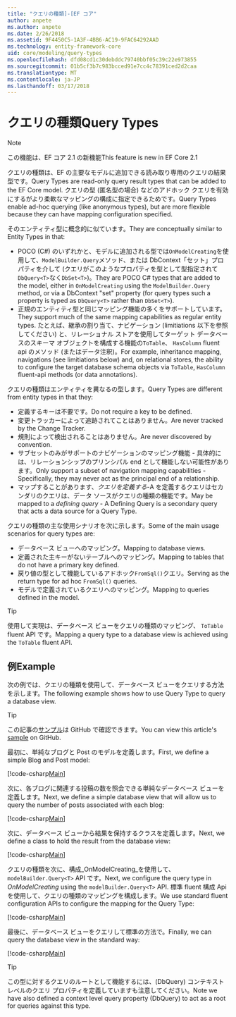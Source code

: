 ```yaml
---
title: "クエリの種類]-[EF コア"
author: anpete
ms.author: anpete
ms.date: 2/26/2018
ms.assetid: 9F4450C5-1A3F-4BB6-AC19-9FAC64292AAD
ms.technology: entity-framework-core
uid: core/modeling/query-types
ms.openlocfilehash: dfd08cd1c30debddc79740bbf05c39c22e973855
ms.sourcegitcommit: 01b5cf3b7c983bcced91e7cc4c78391ced2d2caa
ms.translationtype: MT
ms.contentlocale: ja-JP
ms.lasthandoff: 03/17/2018
---
```

# <a name="query-types"></a><span data-ttu-id="3fd17-102">クエリの種類</span><span class="sxs-lookup"><span data-stu-id="3fd17-102">Query Types</span></span>
> [!NOTE]
> <span data-ttu-id="3fd17-103">この機能は、EF コア 2.1 の新機能</span><span class="sxs-lookup"><span data-stu-id="3fd17-103">This feature is new in EF Core 2.1</span></span>

<span data-ttu-id="3fd17-104">クエリの種類は、EF の主要なモデルに追加できる読み取り専用のクエリの結果型です。</span><span class="sxs-lookup"><span data-stu-id="3fd17-104">Query Types are read-only query result types that can be added to the EF Core model.</span></span> <span data-ttu-id="3fd17-105">クエリの型 (匿名型の場合) などのアドホック クエリを有効にするがより柔軟なマッピングの構成に指定できるためです。</span><span class="sxs-lookup"><span data-stu-id="3fd17-105">Query Types enable ad-hoc querying (like anonymous types), but are more flexible because they can have mapping configuration specified.</span></span>

<span data-ttu-id="3fd17-106">そのエンティティ型に概念的に似ています。</span><span class="sxs-lookup"><span data-stu-id="3fd17-106">They are conceptually similar to Entity Types in that:</span></span>

- <span data-ttu-id="3fd17-107">POCO (C#) のいずれかと、モデルに追加される型では```OnModelCreating```を使用して、```ModelBuilder.Query```メソッド、または DbContext「セット」プロパティを介して (クエリがこのようなプロパティを型として型指定されて```DbQuery<T>```なく```DbSet<T>```)。</span><span class="sxs-lookup"><span data-stu-id="3fd17-107">They are POCO C# types that are added to the model, either in ```OnModelCreating``` using the ```ModelBuilder.Query``` method, or via a DbContext "set" property (for query types such a property is typed as ```DbQuery<T>``` rather than ```DbSet<T>```).</span></span>
- <span data-ttu-id="3fd17-108">正規のエンティティ型と同じマッピング機能の多くをサポートしています。</span><span class="sxs-lookup"><span data-stu-id="3fd17-108">They support much of the same mapping capabilities as regular entity types.</span></span> <span data-ttu-id="3fd17-109">たとえば、継承の割り当て、ナビゲーション (limitiations 以下を参照してください) と、リレーショナル ストアを使用してターゲット データベースのスキーマ オブジェクトを構成する機能の```ToTable```、 ```HasColumn``` fluent api のメソッド (またはデータ注釈)。</span><span class="sxs-lookup"><span data-stu-id="3fd17-109">For example, inheritance mapping, navigations (see limitiations below) and, on relational stores, the ability to configure the target database schema objects via ```ToTable```, ```HasColumn``` fluent-api methods (or data annotations).</span></span>

<span data-ttu-id="3fd17-110">クエリの種類はエンティティを異なるの型します。</span><span class="sxs-lookup"><span data-stu-id="3fd17-110">Query Types are different from entity types in that they:</span></span>

- <span data-ttu-id="3fd17-111">定義するキーは不要です。</span><span class="sxs-lookup"><span data-stu-id="3fd17-111">Do not require a key to be defined.</span></span>
- <span data-ttu-id="3fd17-112">変更トラッカーによって追跡されてことはありません。</span><span class="sxs-lookup"><span data-stu-id="3fd17-112">Are never tracked by the Change Tracker.</span></span>
- <span data-ttu-id="3fd17-113">規則によって検出されることはありません。</span><span class="sxs-lookup"><span data-stu-id="3fd17-113">Are never discovered by convention.</span></span>
- <span data-ttu-id="3fd17-114">サブセットのみがサポートのナビゲーションのマッピング機能 - 具体的には、リレーションシップのプリンシパル end として機能しない可能性があります。</span><span class="sxs-lookup"><span data-stu-id="3fd17-114">Only support a subset of navigation mapping capabilities - Specifically, they may never act as the principal end of a relationship.</span></span>
- <span data-ttu-id="3fd17-115">マップすることがあります、_クエリを定義する_-A を定義するクエリはセカンダリのクエリは、データ ソースがクエリの種類の機能です。</span><span class="sxs-lookup"><span data-stu-id="3fd17-115">May be mapped to a _defining query_ - A Defining Query is a secondary query that acts a data source for a Query Type.</span></span>

<span data-ttu-id="3fd17-116">クエリの種類の主な使用シナリオを次に示します。</span><span class="sxs-lookup"><span data-stu-id="3fd17-116">Some of the main usage scenarios for query types are:</span></span>

- <span data-ttu-id="3fd17-117">データベース ビューへのマッピング。</span><span class="sxs-lookup"><span data-stu-id="3fd17-117">Mapping to database views.</span></span>
- <span data-ttu-id="3fd17-118">定義された主キーがないテーブルへのマッピング。</span><span class="sxs-lookup"><span data-stu-id="3fd17-118">Mapping to tables that do not have a primary key defined.</span></span>
- <span data-ttu-id="3fd17-119">戻り値の型として機能しているアドホック```FromSql()```クエリ。</span><span class="sxs-lookup"><span data-stu-id="3fd17-119">Serving as the return type for ad hoc ```FromSql()``` queries.</span></span>
- <span data-ttu-id="3fd17-120">モデルで定義されているクエリへのマッピング。</span><span class="sxs-lookup"><span data-stu-id="3fd17-120">Mapping to queries defined in the model.</span></span>

> [!TIP]
> <span data-ttu-id="3fd17-121">使用して実現は、データベース ビューをクエリの種類のマッピング、 ```ToTable``` fluent API です。</span><span class="sxs-lookup"><span data-stu-id="3fd17-121">Mapping a query type to a database view is achieved using the ```ToTable``` fluent API.</span></span>

## <a name="example"></a><span data-ttu-id="3fd17-122">例</span><span class="sxs-lookup"><span data-stu-id="3fd17-122">Example</span></span>

<span data-ttu-id="3fd17-123">次の例では、クエリの種類を使用して、データベース ビューをクエリする方法を示します。</span><span class="sxs-lookup"><span data-stu-id="3fd17-123">The following example shows how to use Query Type to query a database view.</span></span>

> [!TIP]
> <span data-ttu-id="3fd17-124">この記事の[サンプル](https://github.com/aspnet/EntityFrameworkCore/tree/dev/samples/QueryTypes)は GitHub で確認できます。</span><span class="sxs-lookup"><span data-stu-id="3fd17-124">You can view this article's [sample](https://github.com/aspnet/EntityFrameworkCore/tree/dev/samples/QueryTypes) on GitHub.</span></span>

<span data-ttu-id="3fd17-125">最初に、単純なブログと Post のモデルを定義します。</span><span class="sxs-lookup"><span data-stu-id="3fd17-125">First, we define a simple Blog and Post model:</span></span>

[!code-csharp[Main](../../../efcore-dev/samples/QueryTypes/Program.cs#Entities)]

<span data-ttu-id="3fd17-126">次に、各ブログに関連する投稿の数を照会できる単純なデータベース ビューを定義します。</span><span class="sxs-lookup"><span data-stu-id="3fd17-126">Next, we define a simple database view that will allow us to query the number of posts associated with each blog:</span></span>

[!code-csharp[Main](../../../efcore-dev/samples/QueryTypes/Program.cs#View)]

<span data-ttu-id="3fd17-127">次に、データベース ビューから結果を保持するクラスを定義します。</span><span class="sxs-lookup"><span data-stu-id="3fd17-127">Next, we define a class to hold the result from the database view:</span></span>

[!code-csharp[Main](../../../efcore-dev/samples/QueryTypes/Program.cs#QueryType)]

<span data-ttu-id="3fd17-128">クエリの種類を次に、構成_OnModelCreating_を使用して、 ```modelBuilder.Query<T>``` API です。</span><span class="sxs-lookup"><span data-stu-id="3fd17-128">Next, we configure the query type in _OnModelCreating_ using the ```modelBuilder.Query<T>``` API.</span></span>
<span data-ttu-id="3fd17-129">標準 fluent 構成 Api を使用して、クエリの種類のマッピングを構成します。</span><span class="sxs-lookup"><span data-stu-id="3fd17-129">We use standard fluent configuration APIs to configure the mapping for the Query Type:</span></span>

[!code-csharp[Main](../../../efcore-dev/samples/QueryTypes/Program.cs#Configuration)]

<span data-ttu-id="3fd17-130">最後に、データベース ビューをクエリして標準の方法で。</span><span class="sxs-lookup"><span data-stu-id="3fd17-130">Finally, we can query the database view in the standard way:</span></span>

[!code-csharp[Main](../../../efcore-dev/samples/QueryTypes/Program.cs#Query)]

> [!TIP]
> <span data-ttu-id="3fd17-131">この型に対するクエリのルートとして機能するには、(DbQuery) コンテキスト レベルのクエリ プロパティを定義していますも注意してください。</span><span class="sxs-lookup"><span data-stu-id="3fd17-131">Note we have also defined a context level query property (DbQuery) to act as a root for queries against this type.</span></span>
